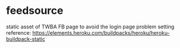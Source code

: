 # feedsource

static asset of TWBA FB page to avoid the login page problem
setting reference: https://elements.heroku.com/buildpacks/heroku/heroku-buildpack-static
